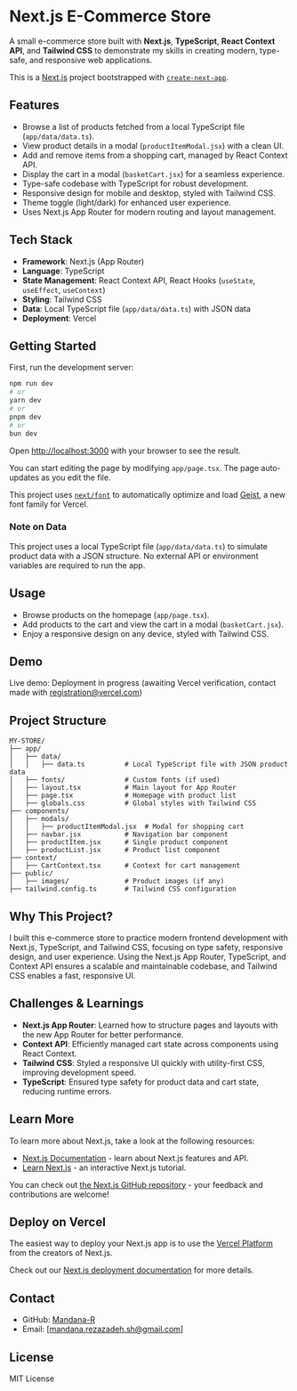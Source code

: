 # Next.js E-Commerce Store

A small e-commerce store built with **Next.js**, **TypeScript**, **React Context API**, and **Tailwind CSS** to demonstrate my skills in creating modern, type-safe, and responsive web applications. 

This is a [Next.js](https://nextjs.org) project bootstrapped with [`create-next-app`](https://nextjs.org/docs/app/api-reference/cli/create-next-app).

## Features
- Browse a list of products fetched from a local TypeScript file (`app/data/data.ts`).
- View product details in a modal (`productItemModal.jsx`) with a clean UI.
- Add and remove items from a shopping cart, managed by React Context API.
- Display the cart in a modal (`basketCart.jsx`) for a seamless experience.
- Type-safe codebase with TypeScript for robust development.
- Responsive design for mobile and desktop, styled with Tailwind CSS.
- Theme toggle (light/dark) for enhanced user experience.
- Uses Next.js App Router for modern routing and layout management.

## Tech Stack
- **Framework**: Next.js (App Router)
- **Language**: TypeScript
- **State Management**: React Context API, React Hooks (`useState`, `useEffect`, `useContext`)
- **Styling**: Tailwind CSS
- **Data**: Local TypeScript file (`app/data/data.ts`) with JSON data
- **Deployment**: Vercel

## Getting Started

First, run the development server:

```bash
npm run dev
# or
yarn dev
# or
pnpm dev
# or
bun dev
```

Open [http://localhost:3000](http://localhost:3000) with your browser to see the result.

You can start editing the page by modifying `app/page.tsx`. The page auto-updates as you edit the file.

This project uses [`next/font`](https://nextjs.org/docs/app/building-your-application/optimizing/fonts) to automatically optimize and load [Geist](https://vercel.com/font), a new font family for Vercel.

### Note on Data
This project uses a local TypeScript file (`app/data/data.ts`) to simulate product data with a JSON structure. No external API or environment variables are required to run the app.

## Usage
- Browse products on the homepage (`app/page.tsx`).
- Add products to the cart and view the cart in a modal (`basketCart.jsx`).
- Enjoy a responsive design on any device, styled with Tailwind CSS.

## Demo
Live demo: Deployment in progress (awaiting Vercel verification, contact made with registration@vercel.com)

## Project Structure
```
MY-STORE/
├── app/
│   ├── data/
│   │   ├── data.ts          # Local TypeScript file with JSON product data
│   ├── fonts/               # Custom fonts (if used)
│   ├── layout.tsx           # Main layout for App Router
│   ├── page.tsx             # Homepage with product list
│   ├── globals.css          # Global styles with Tailwind CSS
├── components/
│   ├── modals/
│   │   ├── productItemModal.jsx  # Modal for shopping cart
│   ├── navbar.jsx           # Navigation bar component
│   ├── productItem.jsx      # Single product component
│   ├── productList.jsx      # Product list component
├── context/
│   ├── CartContext.tsx      # Context for cart management
├── public/
│   ├── images/              # Product images (if any)
├── tailwind.config.ts       # Tailwind CSS configuration
```

## Why This Project?
I built this e-commerce store to practice modern frontend development with Next.js, TypeScript, and Tailwind CSS, focusing on type safety, responsive design, and user experience. Using the Next.js App Router, TypeScript, and Context API ensures a scalable and maintainable codebase, and Tailwind CSS enables a fast, responsive UI.

## Challenges & Learnings
- **Next.js App Router**: Learned how to structure pages and layouts with the new App Router for better performance.
- **Context API**: Efficiently managed cart state across components using React Context.
- **Tailwind CSS**: Styled a responsive UI quickly with utility-first CSS, improving development speed.
- **TypeScript**: Ensured type safety for product data and cart state, reducing runtime errors.

## Learn More
To learn more about Next.js, take a look at the following resources:
- [Next.js Documentation](https://nextjs.org/docs) - learn about Next.js features and API.
- [Learn Next.js](https://nextjs.org/learn) - an interactive Next.js tutorial.

You can check out [the Next.js GitHub repository](https://github.com/vercel/next.js) - your feedback and contributions are welcome!

## Deploy on Vercel
The easiest way to deploy your Next.js app is to use the [Vercel Platform](https://vercel.com/new?utm_medium=default-template&filter=next.js&utm_source=create-next-app&utm_campaign=create-next-app-readme) from the creators of Next.js.

Check out our [Next.js deployment documentation](https://nextjs.org/docs/app/building-your-application/deploying) for more details.

## Contact
- GitHub: [Mandana-R](https://github.com/Mandana-R)
- Email: [mandana.rezazadeh.sh@gmail.com]

## License
MIT License